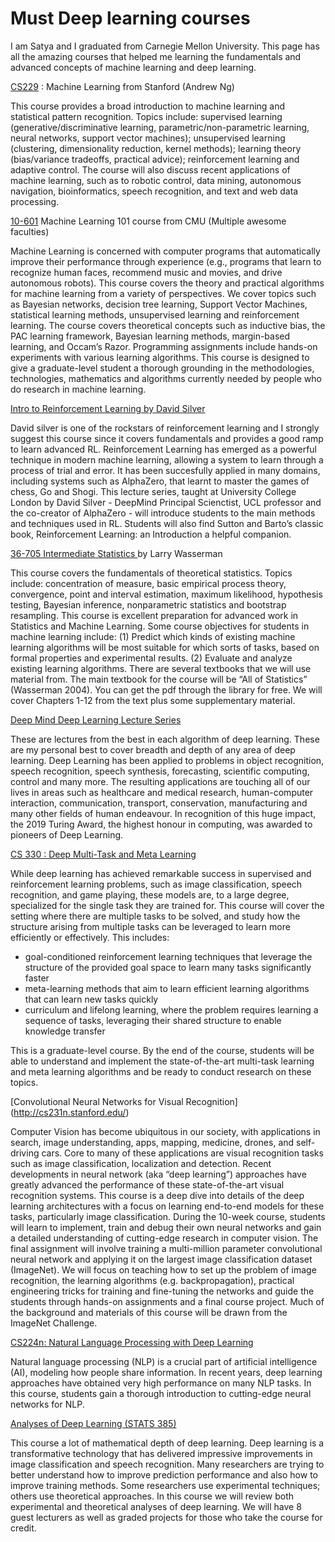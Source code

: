 # Must Deep learning courses
I am Satya and I graduated from Carnegie Mellon University. This page has all the amazing courses that helped me learning the fundamentals and advanced concepts of machine learning and deep learning. 

[CS229](http://cs229.stanford.edu/) : Machine Learning from Stanford (Andrew Ng)

This course provides a broad introduction to machine learning and statistical pattern recognition. Topics include: supervised learning (generative/discriminative learning, parametric/non-parametric learning, neural networks, support vector machines); unsupervised learning (clustering, dimensionality reduction, kernel methods); learning theory (bias/variance tradeoffs, practical advice); reinforcement learning and adaptive control. The course will also discuss recent applications of machine learning, such as to robotic control, data mining, autonomous navigation, bioinformatics, speech recognition, and text and web data processing.

[10-601](http://www.cs.cmu.edu/~mgormley/courses/10601/) Machine Learning 101 course from CMU (Multiple awesome faculties)

Machine Learning is concerned with computer programs that automatically improve their performance through experience (e.g., programs that learn to recognize human faces, recommend music and movies, and drive autonomous robots). This course covers the theory and practical algorithms for machine learning from a variety of perspectives. We cover topics such as Bayesian networks, decision tree learning, Support Vector Machines, statistical learning methods, unsupervised learning and reinforcement learning. The course covers theoretical concepts such as inductive bias, the PAC learning framework, Bayesian learning methods, margin-based learning, and Occam’s Razor. Programming assignments include hands-on experiments with various learning algorithms. This course is designed to give a graduate-level student a thorough grounding in the methodologies, technologies, mathematics and algorithms currently needed by people who do research in machine learning.

[Intro to Reinforcement Learning by David Silver](https://deepmind.com/learning-resources/-introduction-reinforcement-learning-david-silver) 

David silver is one of the rockstars of reinforcement learning and I strongly suggest this course since it covers fundamentals and provides a good ramp to learn advanced RL. Reinforcement Learning has emerged as a powerful technique in modern machine learning, allowing a system to learn through a process of trial and error. It has been succesfully applied in many domains, including systems such as AlphaZero, that learnt to master the games of chess, Go and Shogi. This lecture series, taught at University College London by David Silver - DeepMind Principal Scienctist, UCL professor and the co-creator of AlphaZero - will introduce students to the main methods and techniques used in RL. Students will also find Sutton and Barto’s classic book, Reinforcement Learning: an Introduction a helpful companion.

[36-705 Intermediate Statistics ](http://www.stat.cmu.edu/~larry/=stat705/) by Larry Wasserman

This course covers the fundamentals of theoretical statistics. Topics include: concentration of
measure, basic empirical process theory, convergence, point and interval estimation, maximum
likelihood, hypothesis testing, Bayesian inference, nonparametric statistics and bootstrap resampling. This course is excellent preparation for advanced work in Statistics and Machine Learning. Some course objectives for students in machine learning include: (1) Predict which kinds
of existing machine learning algorithms will be most suitable for which sorts of tasks, based
on formal properties and experimental results. (2) Evaluate and analyze existing learning
algorithms. There are several textbooks that we will use material from. The main textbook for the
course will be “All of Statistics” (Wasserman 2004). You can get the pdf through the library
for free. We will cover Chapters 1-12 from the text plus some supplementary material. 

[Deep Mind Deep Learning Lecture Series](https://deepmind.com/learning-resources/deep-learning-lecture-series-2020) 

These are lectures from the best in each algorithm of deep learning. These are my personal best to cover breadth and depth of any area of deep learning. Deep Learning has been applied to problems in object recognition, speech recognition, speech synthesis, forecasting, scientific computing, control and many more. The resulting applications are touching all of our lives in areas such as healthcare and medical research, human-computer interaction, communication, transport, conservation, manufacturing and many other fields of human endeavour. In recognition of this huge impact, the 2019 Turing Award, the highest honour in computing, was awarded to pioneers of Deep Learning.

[CS 330 : Deep Multi-Task and Meta Learning](https://cs330.stanford.edu/)

While deep learning has achieved remarkable success in supervised and reinforcement learning problems, such as image classification, speech recognition, and game playing, these models are, to a large degree, specialized for the single task they are trained for. This course will cover the setting where there are multiple tasks to be solved, and study how the structure arising from multiple tasks can be leveraged to learn more efficiently or effectively. This includes:
* goal-conditioned reinforcement learning techniques that leverage the structure of the provided goal space to learn many tasks significantly faster
* meta-learning methods that aim to learn efficient learning algorithms that can learn new tasks quickly
* curriculum and lifelong learning, where the problem requires learning a sequence of tasks, leveraging their shared structure to enable knowledge transfer

This is a graduate-level course. By the end of the course, students will be able to understand and implement the state-of-the-art multi-task learning and meta learning algorithms and be ready to conduct research on these topics.

[Convolutional Neural Networks for Visual Recognition] (http://cs231n.stanford.edu/)

Computer Vision has become ubiquitous in our society, with applications in search, image understanding, apps, mapping, medicine, drones, and self-driving cars. Core to many of these applications are visual recognition tasks such as image classification, localization and detection. Recent developments in neural network (aka “deep learning”) approaches have greatly advanced the performance of these state-of-the-art visual recognition systems. This course is a deep dive into details of the deep learning architectures with a focus on learning end-to-end models for these tasks, particularly image classification. During the 10-week course, students will learn to implement, train and debug their own neural networks and gain a detailed understanding of cutting-edge research in computer vision. The final assignment will involve training a multi-million parameter convolutional neural network and applying it on the largest image classification dataset (ImageNet). We will focus on teaching how to set up the problem of image recognition, the learning algorithms (e.g. backpropagation), practical engineering tricks for training and fine-tuning the networks and guide the students through hands-on assignments and a final course project. Much of the background and materials of this course will be drawn from the ImageNet Challenge.


[CS224n: Natural Language Processing with Deep Learning](http://web.stanford.edu/class/cs224n/)

Natural language processing (NLP) is a crucial part of artificial intelligence (AI), modeling how people share information. In recent years, deep learning approaches have obtained very high performance on many NLP tasks. In this course, students gain a thorough introduction to cutting-edge neural networks for NLP.

[Analyses of Deep Learning (STATS 385)](https://stats385.github.io/readings)

This course a lot of mathematical depth of deep learning. Deep learning is a transformative technology that has delivered impressive improvements in image classification and speech recognition. Many researchers are trying to better understand how to improve prediction performance and also how to improve training methods. Some researchers use experimental techniques; others use theoretical approaches. In this course we will review both experimental and theoretical analyses of deep learning. We will have 8 guest lecturers as well as graded projects for those who take the course for credit.


